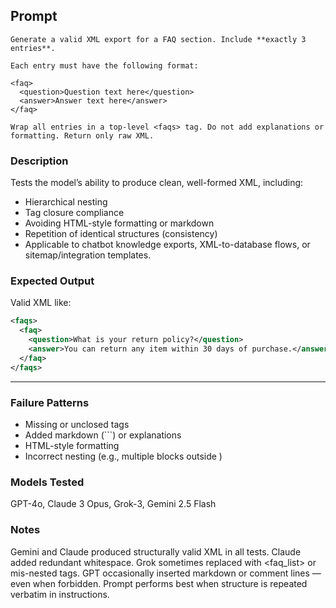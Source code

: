 ## Prompt
```
Generate a valid XML export for a FAQ section. Include **exactly 3 entries**.

Each entry must have the following format:

<faq>
  <question>Question text here</question>
  <answer>Answer text here</answer>
</faq>

Wrap all entries in a top-level <faqs> tag. Do not add explanations or formatting. Return only raw XML.
```
### Description
Tests the model’s ability to produce clean, well-formed XML, including:
- Hierarchical nesting
- Tag closure compliance
- Avoiding HTML-style formatting or markdown
- Repetition of identical structures (consistency)
- Applicable to chatbot knowledge exports, XML-to-database flows, or sitemap/integration templates.

### Expected Output
Valid XML like:
```xml
<faqs>
  <faq>
    <question>What is your return policy?</question>
    <answer>You can return any item within 30 days of purchase.</answer>
  </faq>
</faqs>
```
---
### Failure Patterns
- Missing or unclosed tags
- Added markdown (```) or explanations
- HTML-style formatting
- Incorrect nesting (e.g., multiple <faq> blocks outside <faqs>)

### Models Tested
GPT-4o, Claude 3 Opus, Grok-3, Gemini 2.5 Flash

### Notes
Gemini and Claude produced structurally valid XML in all tests. Claude added redundant whitespace. Grok sometimes replaced <faqs> with <faq_list> or mis-nested tags. GPT occasionally inserted markdown or comment lines — even when forbidden. Prompt performs best when structure is repeated verbatim in instructions.
